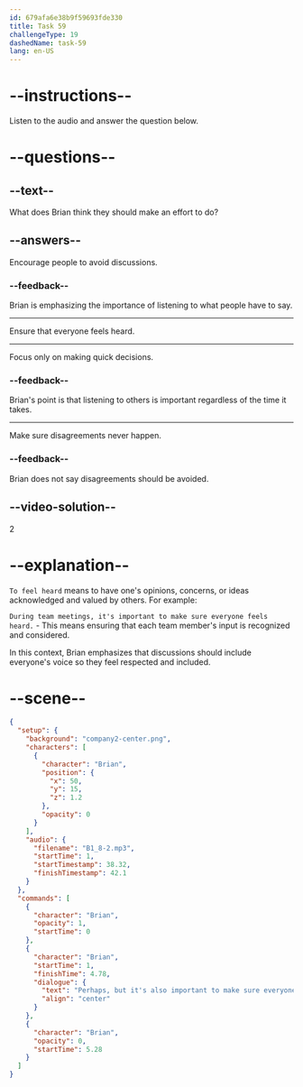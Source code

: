 ```yaml
---
id: 679afa6e38b9f59693fde330
title: Task 59
challengeType: 19
dashedName: task-59
lang: en-US
---
```


<!-- (Audio) Brian: Perhaps, but it's also important to make sure everyone feels heard. -->

# --instructions--

Listen to the audio and answer the question below.

# --questions--

## --text--

What does Brian think they should make an effort to do?

## --answers--

Encourage people to avoid discussions.

### --feedback--

Brian is emphasizing the importance of listening to what people have to say.

---

Ensure that everyone feels heard.

---

Focus only on making quick decisions.

### --feedback--

Brian's point is that listening to others is important regardless of the time it takes.

---

Make sure disagreements never happen.

### --feedback--

Brian does not say disagreements should be avoided.

## --video-solution--

2

# --explanation--

`To feel heard` means to have one's opinions, concerns, or ideas acknowledged and valued by others. For example:

`During team meetings, it's important to make sure everyone feels heard.` - This means ensuring that each team member's input is recognized and considered.  

In this context, Brian emphasizes that discussions should include everyone's voice so they feel respected and included.

# --scene--

```json
{
  "setup": {
    "background": "company2-center.png",
    "characters": [
      {
        "character": "Brian",
        "position": {
          "x": 50,
          "y": 15,
          "z": 1.2
        },
        "opacity": 0
      }
    ],
    "audio": {
      "filename": "B1_8-2.mp3",
      "startTime": 1,
      "startTimestamp": 38.32,
      "finishTimestamp": 42.1
    }
  },
  "commands": [
    {
      "character": "Brian",
      "opacity": 1,
      "startTime": 0
    },
    {
      "character": "Brian",
      "startTime": 1,
      "finishTime": 4.78,
      "dialogue": {
        "text": "Perhaps, but it's also important to make sure everyone feels heard.",
        "align": "center"
      }
    },
    {
      "character": "Brian",
      "opacity": 0,
      "startTime": 5.28
    }
  ]
}
```
